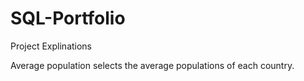 # SQL-Portfolio
Project Explinations

Average population selects the average populations of each country.
